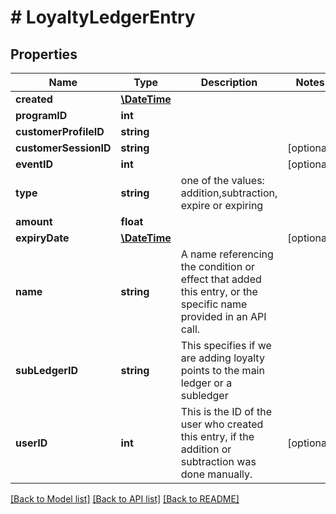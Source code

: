# # LoyaltyLedgerEntry

## Properties

Name | Type | Description | Notes
------------ | ------------- | ------------- | -------------
**created** | [**\DateTime**](\DateTime.md) |  | 
**programID** | **int** |  | 
**customerProfileID** | **string** |  | 
**customerSessionID** | **string** |  | [optional] 
**eventID** | **int** |  | [optional] 
**type** | **string** | one of the values: addition,subtraction, expire or expiring | 
**amount** | **float** |  | 
**expiryDate** | [**\DateTime**](\DateTime.md) |  | [optional] 
**name** | **string** | A name referencing the condition or effect that added this entry, or the specific name provided in an API call. | 
**subLedgerID** | **string** | This specifies if we are adding loyalty points to the main ledger or a subledger | 
**userID** | **int** | This is the ID of the user who created this entry, if the addition or subtraction was done manually. | [optional] 

[[Back to Model list]](../../README.md#documentation-for-models) [[Back to API list]](../../README.md#documentation-for-api-endpoints) [[Back to README]](../../README.md)


